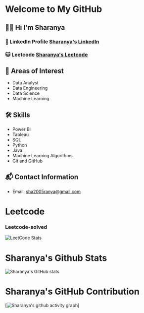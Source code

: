# Welcome to My GitHub

## 👩‍💻 Hi I'm Sharanya


### 🔗 LinkedIn Profile [Sharanya's LinkedIn](https://www.linkedin.com/in/sharanya-thirumoorthi)

### 🐱 Leetcode  [Sharanya's Leetcode](https://leetcode.com/u/Sharanya01/)

## 🌱 Areas of Interest
- Data Analyst
- Data Engineering
- Data Science
- Machine Learning


## 🛠️ Skills
- Power BI
- Tableau
- SQL
- Python
- Java
- Machine Learning Algorithms
- Git and GitHub

## 📬 Contact Information
- Email: sha2005ranya@gmail.com

# Leetcode
### Leetcode-solved
![LeetCode Stats](https://leetcard.jacoblin.cool/Sharanya01?theme=dark&font=Port%20Lligat%20Sans&ext=heatmap)

# Sharanya's Github Stats
![Sharanya's GitHub stats](https://github-readme-stats.vercel.app/api?username=Sharanyazx&show_icons=true&theme=radical)

# Sharanya's GitHub Contribution
[![Sharanya's github activity graph](https://github-readme-activity-graph.vercel.app/graph?username=Sharanyazx&bg_color=141414&color=9e4c98&line=317d4e&point=c478ba&area=true&hide_border=true)]
